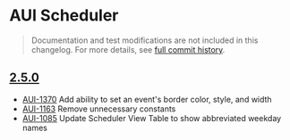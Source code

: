 # AUI Scheduler

> Documentation and test modifications are not included in this changelog. For more details, see [full commit history](https://github.com/liferay/alloy-ui/commits/master/src/aui-scheduler).

## [2.5.0](https://github.com/liferay/alloy-ui/releases/tag/2.5.0)

* [AUI-1370](https://issues.liferay.com/browse/AUI-1370) Add ability to set an event's border color, style, and width
* [AUI-1163](https://issues.liferay.com/browse/AUI-1163) Remove unnecessary constants
* [AUI-1085](https://issues.liferay.com/browse/AUI-1085) Update Scheduler View Table to show abbreviated weekday names